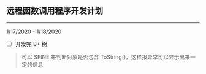 远程函数调用程序开发计划
----

----
1/17/2020 - 1/18/2020
- [ ] 开发完 B+ 树

> 可以 SFINE 来判断对象是否包含 ToString()，这样报异常可以显示出来一定的信息